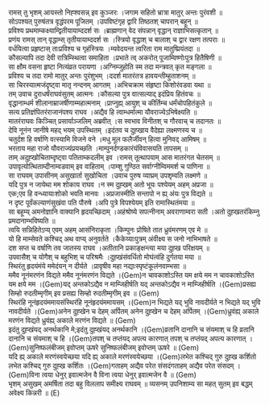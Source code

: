 

  
रामस् तु भृशम् आयस्तो निह्श्वसन्न् इव कुञ्जरः ।जगाम सहितो भ्रात्रा मातुर् अन्तः पुरंवशी  ॥   
सोऽपश्यत् पुरुषंतत्र वृद्धंपरम पूजितम् ।उपविष्टंगृह द्वारि तिष्ठतश् चापरान् बहून्  ॥   
प्रविश्य प्रथमाम्कक्ष्याम्द्वितीयायाम्ददर्श सः ।ब्राह्मणान् वेद संपन्नान् वृद्धान् राज्ञाभिसत्कृतान्  ॥   
प्रणंय रामस् तान् वृद्धाम्स् तृतीयायाम्ददर्श सः ।स्त्रियो वृद्धाश् च बालाश् च द्वार रक्षण तत्पराः  ॥   
वर्धयित्वा प्रहृष्टास् ताःप्रविश्य च गृहंस्त्रियः ।म्यवेदयन्त त्वरिता राम मातुष्प्रियंतदा  ॥   
कौसल्यापि तदा देवी रात्रिम्स्थित्वा समाहिता ।प्रभाते त्व् अकरोत् पूजाम्विष्णोःपुत्र हितैषिणी  ॥   
सा क्षौम वसना हृष्टा नित्यंव्रत परायणा ।अग्निम्जुहोति स्म तदा मन्त्रवत् कृत मङ्गला  ॥   
प्रविश्य च तदा रामो मातुर् अन्तः पुरंशुभम् ।ददर्श मातरंतत्र हावयन्तीम्हुताशनम्  ॥   
सा चिरस्यात्मजंदृष्ट्वा मातृ नन्दनम् आगतम् ।अभिचक्राम संहृष्टा किशोरंवडवा यथा  ॥   
तम् उवाच दुराधर्षंराघवंसुतम् आत्मनः ।कौसल्या पुत्र वात्सल्याद् इदंप्रिय हितंवचः  ॥   
वृद्धानाम्धर्म शीलानाम्राजर्षीणाम्महात्मनाम् ।प्राप्नुह्य् आयुश् च कीर्तिम्च धर्मंचोपहितंकुले  ॥   
सत्य प्रतिज्ञंपितरंराजानंपश्य राघव ।अद्यैव हि त्वाम्धर्मात्मा यौवराज्येऽभिषेक्ष्यति  ॥   
मातरंराघवः किञ्चित् प्रसार्याञ्जलिम् अब्रवीत् ।स स्वभाव विनीतश् च गौरवाच् च तदानतः  ॥   
देवि नूनंन जानीषे महद् भयम् उपस्थितम् ।इदंतव च दुह्खाय वैदेह्या लक्ष्मणस्य च  ॥   
चतुर्दश हि वर्षाणि वत्स्यामि विजने वने ।मधु मूल फलैर्जीवन् हित्वा मुनिवद् आमिषम्  ॥   
भरताय महा राजो यौवराज्यंप्रयच्छति ।माम्पुनर्दण्डकारंयंविवासयति तापसम्  ॥   
ताम् अदुह्खोचिताम्दृष्ट्वा पतिताम्कदलीम् इव ।रामस् तूत्थापयाम् आस मातरंगत चेतसम्  ॥   
उपावृत्योत्थिताम्दीनाम्वडवाम् इव वाहिताम् ।पाम्शु गुण्ठित सर्वाग्नीम्विममर्श च पाणिना  ॥   
सा राघवम् उपासीनम् असुखार्ता सुखोचिता ।उवाच पुरुष व्याघ्रम् उपशृम्वति लक्ष्मणे  ॥   
यदि पुत्र न जायेथा मम शोकाय राघव ।न स्म दुह्खम् अतो भूयः पश्येयम् अहम् अप्रजा  ॥   
एक;एव हि वन्ध्यायाःशोको भवति मानवः ।अप्रजास्मीति सन्तापो न ह्य् अंयः पुत्र विद्यते  ॥   
न दृष्ट पूर्वंकल्याणंसुखंवा पति पौरुषे ।अपि पुत्रे विपश्येयम् इति रामास्थितंमया  ॥   
सा बहूम्य् अमनोज्ञानि वाक्यानि हृदयच्छिदाम् ।अहंश्रोष्ये सपत्नीनाम् अवराणाम्वरा सती ।अतो दुह्खतरंकिम्नु प्रमदानाम्भविष्यति  ॥   
त्वयि सन्निहितेऽप्य् एवम् अहम् आसंनिराकृता ।किम्पुनः प्रोषिते तात ध्रुवंमरणम् एव मे  ॥   
यो हि माम्सेवते कश्चिद् अथ वाप्य् अनुवर्तते ।कैकेय्याःपुत्रम् अंवीक्ष्य स जनो नाभिभाषते  ॥   
दश सप्त च वर्षाणि तव जातस्य राघव ।अतीतानि प्रकाङ्क्षन्त्या मया दुह्ख परिक्षयम्  ॥   
उपवासैश् च योगैश् च बहुभिश् च परिश्रमैः ।दुह्खंसंवर्धितो मोघंत्वंहि दुर्गतया मया  ॥   
स्थिरंतु हृदयंमंये ममेदंयन् न दीर्यते ।प्रावृषीव महा नद्याःस्पृष्टंकूलंनवाम्भसा  ॥   
ममैव नूनंमरणंन विद्यते ममैव नूनंमरणंन विद्यते ।(Gem)न चावकाशोऽस्ति यम क्षये मम न चावकाशोऽस्ति यम क्षये मम ।(Gem)यद् अन्तकोऽद्यैव न माम्जिहीर्षति यद् अन्तकोऽद्यैव न माम्जिहीर्षति ।(Gem)प्रसह्य सिम्हो रुदतीम्मृगीम् इव प्रसह्य सिम्हो रुदतीम्मृगीम् इव  ॥ (Gem)  
स्थिरंहि नूनंहृदयंममायसंस्थिरंहि नूनंहृदयंममायसम् ।(Gem)न भिद्यते यद् भुवि नावदीर्यते न भिद्यते यद् भुवि नावदीर्यते ।(Gem)अनेन दुह्खेन च देहम् अर्पितम् अनेन दुह्खेन च देहम् अर्पितम् ।(Gem)ध्रुवंह्य् अकाले मरणंन विद्यते ध्रुवंह्य् अकाले मरणंन विद्यते  ॥ (Gem)  
इदंतु दुह्खंयद् अनर्थकानि मे;इदंतु दुह्खंयद् अनर्थकानि ।(Gem)व्रतानि दानानि च संयमाश् च हि व्रतानि दानानि च संयमाश् च हि ।(Gem)तपश् च तप्तंयद् अपत्य कारणात् तपश् च तप्तंयद् अपत्य कारणात् ।(Gem)सुनिष्फलंबीजम् इवोप्तम् ऊषरे सुनिष्फलंबीजम् इवोप्तम् ऊषरे  ॥ (Gem)  
यदि ह्य् अकाले मरणंस्वयेच्छया यदि ह्य् अकाले मरणंस्वयेच्छया ।(Gem)लभेत कश्चिद् गुरु दुह्ख कर्शितो लभेत कश्चिद् गुरु दुह्ख कर्शितः ।(Gem)गताहम् अद्यैव परेत संसदंगताहम् अद्यैव परेत संसदम् ।(Gem)विना त्वया धेनुर् इवात्मजेन वै विना त्वया धेनुर् इवात्मजेन वै  ॥ (Gem)  
भृशम् असुखम् अमर्षिता तदा बहु विललाप समीक्ष्य राघवम्  ॥ व्यसनम् उपनिशाम्य सा महत् सुतम् इव बद्धम् अवेक्ष्य किन्नरी  ॥ (E)  
